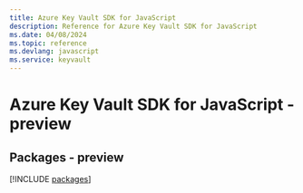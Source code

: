 ```yaml
---
title: Azure Key Vault SDK for JavaScript
description: Reference for Azure Key Vault SDK for JavaScript
ms.date: 04/08/2024
ms.topic: reference
ms.devlang: javascript
ms.service: keyvault
---
```

# Azure Key Vault SDK for JavaScript - preview
## Packages - preview
[!INCLUDE [packages](key-vault-index.md)]